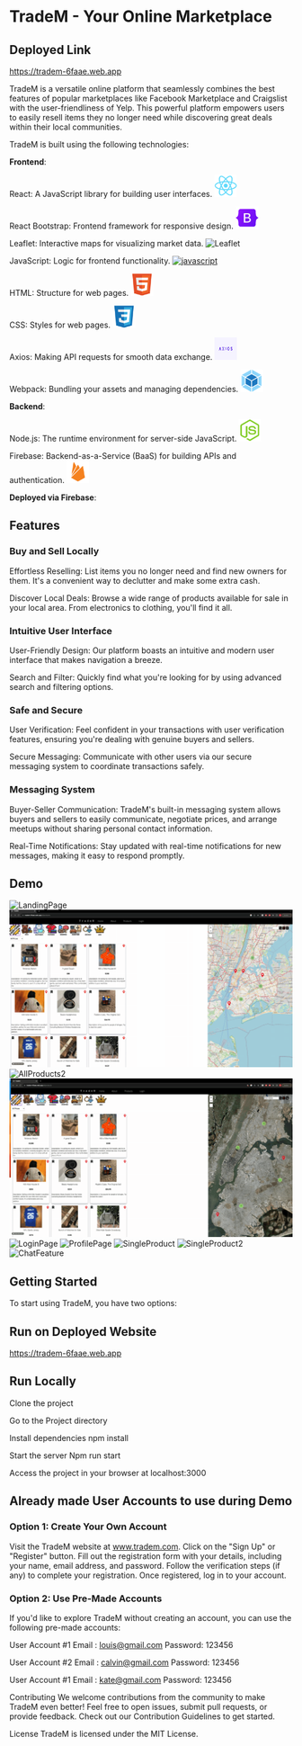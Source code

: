 


# TradeM - Your Online Marketplace 

## Deployed Link 
https://tradem-6faae.web.app

TradeM is a versatile online platform that seamlessly combines the best features of popular marketplaces like Facebook Marketplace and Craigslist with the user-friendliness of Yelp. This powerful platform empowers users to easily resell items they no longer need while discovering great deals within their local communities.

TradeM is built using the following technologies:

**Frontend**:
  <p> React: A JavaScript library for building user interfaces. 
     <a href="https://reactjs.org/"> 
        <img src="https://github.com/devicons/devicon/blob/master/icons/react/react-original.svg" alt="react" width="40" height="40"/> 
      </a>
  </p>
  <p> React Bootstrap: Frontend framework for responsive design.
    <a href="https://getbootstrap.com/"> 
        <img src="https://github.com/devicons/devicon/blob/master/icons/bootstrap/bootstrap-original.svg" alt="react" width="40" height="40"/> 
      </a>
  </p>
  <p> Leaflet: Interactive maps for visualizing market data.
    <a>
      <img width="80" height = "40" src="https://rawgit.com/Leaflet/Leaflet/main/src/images/logo.svg" alt="Leaflet" />
    </a>
  </p>
  <p> JavaScript: Logic for frontend functionality.
      <a href="https://developer.mozilla.org/en-US/docs/Web/JavaScript"> 
      <img src="https://user-images.githubusercontent.com/48143100/163075516-9b38424a-eec9-411f-8718-6facb953d642.png" alt="javascript" width="40" height="40"/> 
      </a>
  </p>
  <p> HTML: Structure for web pages.
     <a href="https://www.w3.org/html/">
        <img src="https://github.com/devicons/devicon/blob/master/icons/html5/html5-original.svg" alt="html5" width="40" height="40"/> 
      </a> 
  </p>
  <p> CSS: Styles for web pages.
     <a href="https://www.w3schools.com/css/"> 
        <img src="https://github.com/devicons/devicon/blob/master/icons/css3/css3-original.svg" alt="css3" width="40" height="40"/> 
        </a> 
  </p>
   <p> Axios: Making API requests for smooth data exchange. 
        <a href ="https://axios-http.com">
            <img src="https://raw.githubusercontent.com/brianhngo/ChipCorner/main/public/images/axios.png" alt="axios" width="40" height="40"/>
        </a>
    </p>
    <p> Webpack: Bundling your assets and managing dependencies. 
        <a href="https://webpack.js.org/">
        <img src="https://github.com/devicons/devicon/blob/master/icons/webpack/webpack-original.svg" alt="webpack" width="40" height="40"/> 
        </a> 
    </p>
 

**Backend**:
  <p> Node.js: The runtime environment for server-side JavaScript. 
        <a href="https://nodejs.org"> 
        <img src="https://github.com/devicons/devicon/blob/master/icons/nodejs/nodejs-original.svg" alt="nodejs" width="40" height="40"/> 
        </a> 
    </p>
  <p>Firebase: Backend-as-a-Service (BaaS) for building APIs and authentication.
      <a href = "https://firebase.google.com/">
        <img src = "https://github.com/devicons/devicon/blob/master/icons/firebase/firebase-plain.svg" alt = 'firebase' width='40' height = '40'/>
      </a>
  </p>
  

**Deployed via Firebase**:
 


## Features

### Buy and Sell Locally

Effortless Reselling: List items you no longer need and find new owners for them. It's a convenient way to declutter and make some extra cash.

Discover Local Deals: Browse a wide range of products available for sale in your local area. From electronics to clothing, you'll find it all.

### Intuitive User Interface

User-Friendly Design: Our platform boasts an intuitive and modern user interface that makes navigation a breeze.

Search and Filter: Quickly find what you're looking for by using advanced search and filtering options.

### Safe and Secure

User Verification: Feel confident in your transactions with user verification features, ensuring you're dealing with genuine buyers and sellers.

Secure Messaging: Communicate with other users via our secure messaging system to coordinate transactions safely.

### Messaging System
Buyer-Seller Communication: TradeM's built-in messaging system allows buyers and sellers to easily communicate, negotiate prices, and arrange meetups without sharing personal contact information.

Real-Time Notifications: Stay updated with real-time notifications for new messages, making it easy to respond promptly.

## Demo

![LandingPage](https://github.com/brianhngo/TradeM2/tree/main/public/gifs/LandingPage.gif)
![AllProducts1](https://github.com/brianhngo/TradeM2/blob/main/public/gifs/AllProrducts%231.gif)
![AllProducts2](https://github.com/brianhngo/TradeM2/blob/main/public/gifs/AllProducts%232.gif)
![AllProducts3](https://github.com/brianhngo/TradeM2/blob/main/public/gifs/AllProducts%233.gif)
![LoginPage](https://github.com/brianhngo/TradeM2/tree/main/public/gifs/LoginPage.gif)
![ProfilePage](https://github.com/brianhngo/TradeM2/tree/main/public/gifs/ProfilePage.gif)
![SingleProduct](https://github.com/brianhngo/TradeM2/tree/main/public/gifs/SingleProduct.gif)
![SingleProduct2](https://github.com/brianhngo/TradeM2/tree/main/public/gifs/SingleProduct2.gif)
![ChatFeature](https://github.com/brianhngo/TradeM2/tree/main/public/gifs/ChatFeature.gif)


## Getting Started
To start using TradeM, you have two options:

## Run on Deployed Website

https://tradem-6faae.web.app

## Run Locally 

  Clone the project

  Go to the Project directory

  Install dependencies
  npm install

  Start the server
  Npm run start

  Access the project in your browser at localhost:3000

## Already made User Accounts to use during Demo

### Option 1: Create Your Own Account
Visit the TradeM website at www.tradem.com.
Click on the "Sign Up" or "Register" button.
Fill out the registration form with your details, including your name, email address, and password.
Follow the verification steps (if any) to complete your registration.
Once registered, log in to your account.

### Option 2: Use Pre-Made Accounts
If you'd like to explore TradeM without creating an account, you can use the following pre-made accounts:

User Account #1
Email : louis@gmail.com
Password: 123456

User Account #2
Email : calvin@gmail.com
Password: 123456


User Account #1
Email : kate@gmail.com
Password: 123456



Contributing
We welcome contributions from the community to make TradeM even better! Feel free to open issues, submit pull requests, or provide feedback. Check out our Contribution Guidelines to get started.

License
TradeM is licensed under the MIT License.
